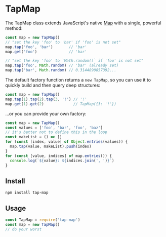 # TapMap
The TapMap class extends JavaScript's native [Map](https://developer.mozilla.org/en-US/docs/Web/JavaScript/Reference/Global_Objects/Map) with a single, powerful method:

```js
const map = new TapMap()
// "set the key 'foo' to 'bar' if 'foo' is not set"
map.tap('foo', 'bar')       // 'bar'
map.get('foo')              // 'bar'

// "set the key 'foo' to `Math.random()` if 'foo' is not set"
map.tap('foo', Math.random) // 'bar' (already set)
map.tap('bar', Math.random) // 0.3144890857392...
```

The default factory function returns a `new TapMap`, so you can
use it to quickly build and then query deep structures:

```js
const map = new TapMap()
map.tap(1).tap(2).tap(3, '!') // '!'
map.get(1).get(2)             // TapMap({3: '!'})
```

...or you can provide your own factory:

```js
const map = new TapMap()
const values = ['foo', 'bar', 'foo', 'baz']
// it's better not to define this in the loop
const makeList = () => []
for (const [index, value] of Object.entries(values)) {
  map.tap(value, makeList).push(index)
}
for (const [value, indices] of map.entries()) {
  console.log(`${value}: ${indices.join(', ')}`)
}
```

## Install
```
npm install tap-map
```

## Usage
```js
const TapMap = require('tap-map')
const map = new TapMap()
// do your worst
```
